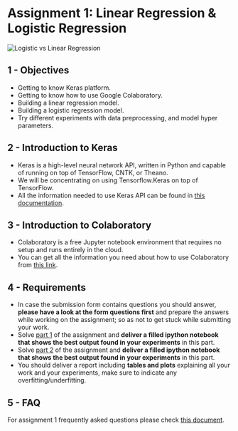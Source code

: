 # Assignment 1: Linear Regression & Logistic Regression

![Logistic vs Linear Regression](Logistic-regression-and-linear-regression.jpg)

## 1 - Objectives

* Getting to know Keras platform.
* Getting to know how to use Google Colaboratory.
* Building a linear regression model.
* Building a logistic regression model.
* Try different experiments with data preprocessing, and model hyper parameters.

## 2 - Introduction to Keras

* Keras is a high-level neural network API, written in Python and capable of  running on top of TensorFlow, CNTK, or Theano.
* We will be concentrating on using Tensorflow.Keras on top of TensorFlow.
* All the information needed to use Keras API can be found in [this documentation](https://www.tensorflow.org/tutorials/).

## 3 - Introduction to Colaboratory

* Colaboratory is a free Jupyter notebook environment that requires no setup and runs entirely in the cloud.
* You can get all the information you need about how to use Colaboratory from [this link](https://colab.research.google.com/notebooks/welcome.ipynb).

## 4 - Requirements

* In case the submission form contains questions you should answer, **please have a look at the form questions first** and prepare the answers while working on the assignment; so as not to get stuck while submitting your work.
* Solve [part 1](lab1_part1.ipynb) of the assignment and **deliver a filled ipython notebook that shows the best output found in your experiments** in this part.
* Solve [part 2](lab1_part2.ipynb) of the assignment and **deliver a filled ipython notebook that shows the best output found in your experiments** in this part.
* You should deliver a report including **tables and plots** explaining all your work and your experiments, make sure to indicate any overfitting/underfitting.

## 5 - FAQ

For assignment 1 frequently asked questions please check [this document](FAQ.md).
